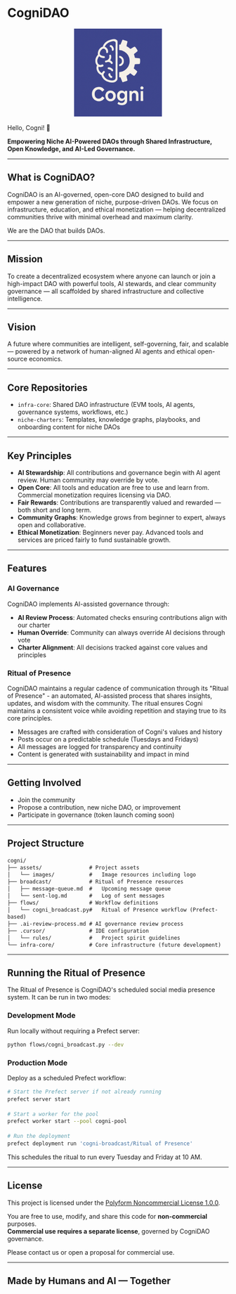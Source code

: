 # CogniDAO

<div align="center">
  <img src="assets/images/Cogni.png" alt="CogniDAO Logo" width="200"/>
</div>

Hello, Cogni! 🚀

**Empowering Niche AI-Powered DAOs through Shared Infrastructure, Open Knowledge, and AI-Led Governance.**

---

## What is CogniDAO?

CogniDAO is an AI-governed, open-core DAO designed to build and empower a new generation of niche, purpose-driven DAOs. We focus on infrastructure, education, and ethical monetization — helping decentralized communities thrive with minimal overhead and maximum clarity.

We are the DAO that builds DAOs.

---

## Mission

To create a decentralized ecosystem where anyone can launch or join a high-impact DAO with powerful tools, AI stewards, and clear community governance — all scaffolded by shared infrastructure and collective intelligence.

---

## Vision

A future where communities are intelligent, self-governing, fair, and scalable — powered by a network of human-aligned AI agents and ethical open-source economics.

---

## Core Repositories

- `infra-core`: Shared DAO infrastructure (EVM tools, AI agents, governance systems, workflows, etc.)
- `niche-charters`: Templates, knowledge graphs, playbooks, and onboarding content for niche DAOs

---

## Key Principles

- **AI Stewardship**: All contributions and governance begin with AI agent review. Human community may override by vote.
- **Open Core**: All tools and education are free to use and learn from. Commercial monetization requires licensing via DAO.
- **Fair Rewards**: Contributions are transparently valued and rewarded — both short and long term.
- **Community Graphs**: Knowledge grows from beginner to expert, always open and collaborative.
- **Ethical Monetization**: Beginners never pay. Advanced tools and services are priced fairly to fund sustainable growth.

---

## Features

### AI Governance

CogniDAO implements AI-assisted governance through:

- **AI Review Process**: Automated checks ensuring contributions align with our charter
- **Human Override**: Community can always override AI decisions through vote
- **Charter Alignment**: All decisions tracked against core values and principles

### Ritual of Presence

CogniDAO maintains a regular cadence of communication through its "Ritual of Presence" - an automated, AI-assisted process that shares insights, updates, and wisdom with the community. The ritual ensures Cogni maintains a consistent voice while avoiding repetition and staying true to its core principles.

- Messages are crafted with consideration of Cogni's values and history
- Posts occur on a predictable schedule (Tuesdays and Fridays)
- All messages are logged for transparency and continuity
- Content is generated with sustainability and impact in mind

---

## Getting Involved

- Join the community
- Propose a contribution, new niche DAO, or improvement
- Participate in governance (token launch coming soon)

---

## Project Structure

```
cogni/
├── assets/               # Project assets
│   └── images/           #   Image resources including logo
├── broadcast/            # Ritual of Presence resources
│   ├── message-queue.md  #   Upcoming message queue
│   └── sent-log.md       #   Log of sent messages
├── flows/                # Workflow definitions
│   └── cogni_broadcast.py#   Ritual of Presence workflow (Prefect-based)
├── .ai-review-process.md # AI governance review process
├── .cursor/              # IDE configuration
│   └── rules/            #   Project spirit guidelines
└── infra-core/           # Core infrastructure (future development)
```

---

## Running the Ritual of Presence

The Ritual of Presence is CogniDAO's scheduled social media presence system. It can be run in two modes:

### Development Mode

Run locally without requiring a Prefect server:

```bash
python flows/cogni_broadcast.py --dev
```

### Production Mode

Deploy as a scheduled Prefect workflow:

```bash
# Start the Prefect server if not already running
prefect server start

# Start a worker for the pool
prefect worker start --pool cogni-pool

# Run the deployment
prefect deployment run 'cogni-broadcast/Ritual of Presence'
```

This schedules the ritual to run every Tuesday and Friday at 10 AM.

---

## License

This project is licensed under the [Polyform Noncommercial License 1.0.0](https://polyformproject.org/licenses/noncommercial/1.0.0/).

You are free to use, modify, and share this code for **non-commercial** purposes.  
**Commercial use requires a separate license**, governed by CogniDAO governance.

Please contact us or open a proposal for commercial use.

---

## Made by Humans and AI — Together
